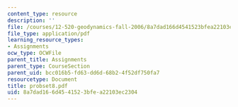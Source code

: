 ```yaml
---
content_type: resource
description: ''
file: /courses/12-520-geodynamics-fall-2006/8a7dad166d4541523bfea22103ec2304_probset8.pdf
file_type: application/pdf
learning_resource_types:
- Assignments
ocw_type: OCWFile
parent_title: Assignments
parent_type: CourseSection
parent_uid: bcc016b5-fd63-dd6d-68b2-4f52df750fa7
resourcetype: Document
title: probset8.pdf
uid: 8a7dad16-6d45-4152-3bfe-a22103ec2304
---
```

